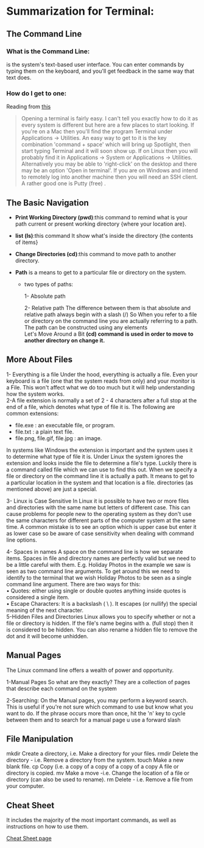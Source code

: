 # Summarization for Terminal:
## The Command Line
 ### What is the Command Line:
 is the system's text-based user interface. You can enter commands by typing them on the keyboard, and you'll get feedback in the same way that text does.
 ### How do I get to one:
 Reading from [this](https://ryanstutorials.net/linuxtutorial/commandline.php)

 >Opening a terminal is fairly easy. I can't tell you exactly how to do it as every system is different but here are a few places to start looking.
If you're on a Mac then you'll find the program Terminal under Applications -> Utilities. An easy way to get to it is the key combination 'command + space' which will bring up Spotlight, then start typing Terminal and it will soon show up.
If on Linux then you will probably find it in Applications -> System or Applications -> Utilities. Alternatively you may be able to 'right-click' on the desktop and there may be an option 'Open in terminal'.
If you are on Windows and intend to remotely log into another machine then you will need an SSH client. A rather good one is Putty (free) . 

## The Basic Navigation
- **Print Working Directory (pwd)**:this command  to remind what is your path current or present working directory {where your location are}.
- **list (ls)**:this command It show what's inside the directory {the contents of items}
- **Change Directories (cd)**:this command to move path to another directory.
- **Path** is a means to get to a particular file or directory on the system.

  - two types of paths:

       1- Absolute path 
  
       2- Relative path 
  The difference between them is that absolute and relative path always begin with a slash (/)
So When you refer to a file or directory on the command line you are actually referring to a path. The path can be constructed using any elements     
Let's Move Around a Bit
**(cd) command is used in order to move to another directory on change it.**
## More About Files
1- Everything is a file Under the hood, everything is actually a file. Even your keyboard is a file (one that the system reads from only) and your monitor is a File. This won't affect what we do too much but it will help understanding how the system works.<br>
2-A file extension is normally a set of 2 - 4 characters after a full stop at the end of a file, which denotes what type of file it is. The following are common extensions:
   - file.exe : an executable file, or program.
   - file.txt : a plain text file.
   - file.png, file.gif, file.jpg : an image.


In systems like Windows the extension is important and the system uses it to determine what type of file it is. Under Linux the system ignores the extension and looks inside the file to determine a file's type. Luckily there is a command called file which we can use to find this out.
When we specify a file or directory on the command line it is actually a path. It means to get to a particular location in the system and that location is a file. directories (as mentioned above) are just a special.<br> 

3- Linux is Case Sensitive
In Linux it is possible to have two or more files and directories with the same name but letters of different case. This can cause problems for people new to the operating system as they don't use the same characters for different parts of the computer system at the same time. 
A common mistake is to see an option which is upper case but enter it as lower case so be aware of case sensitivity when dealing with command line options.

4- Spaces in names
A space on the command line is how we separate items. Spaces in file and directory names are perfectly valid but we need to be a little careful with them.
E.g. Holiday Photos in the example we saw is seen as two command line arguments. To get around this we need to identify to the terminal that we wish Holiday Photos to be seen as a single command line argument. There are two ways for this:<br>
•	Quotes: either using single or double quotes anything inside quotes is considered a single item.<br>
•	Escape Characters: It is a backslash ( \ ). It escapes (or nullify) the special meaning of the next character.<br>
5-Hidden Files and Directories
Linux allows you to specify whether or not a file or directory is hidden. If the file's name begins with a. (full stop) then it is considered to be hidden. You can also rename a hidden file to remove the dot and it will become unhidden.
## Manual Pages
The Linux command line offers a wealth of power and opportunity.

1-Manual Pages So what are they exactly? They are a collection of pages that describe each command on the system

2-Searching: On the Manual pages, you may perform a keyword search. This is useful if you're not sure which command to use but know what you want to do. If the phrase occurs more than once, hit the 'n' key to cycle between them and to search for a manual page u use a forward slash

## File Manipulation
mkdir Create a directory, i.e. Make a directory for your files. rmdir Delete the directory - i.e. Remove a directory from the system. touch Make a new blank file. cp Copy (i.e. a copy of a copy of a copy of a copy A file or directory is copied. mv Make a move -i.e. Change the location of a file or directory (can also be used to rename). rm Delete - i.e. Remove a file from your computer.


## Cheat Sheet
 It includes the majority of the most important commands, as well as instructions on how to use them.

[Cheat Sheet page](https://ryanstutorials.net/linuxtutorial/cheatsheet.php)